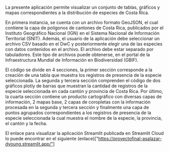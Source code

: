 La presente aplicación permite visualizar un conjunto de tablas, gráficos y mapas correspondientes a la distribución de especies de Costa Rica. 

En primera instancia, se cuenta con un archivo formato GeoJSON, el cual contiene la capa de polígonos de cantones de Costa Rica, publicados por el Instituto Geográfico Nacional (IGN) en el Sistema Nacional de Información Territorial (SNIT). Además, el usuario de la aplicación debe seleccionar un archivo CSV basado en el DwC y posteriormente elegir una de las especies con datos contenidos en el archivo. El archivo debe estar separado por tabuladores. Este tipo de archivos puede obtenerse, en el portal de la Infraestructura Mundial de Información en Biodiversidad (GBIF).

El código se divide en 4 secciones, la primer sección corresponde a la creación de una tabla que muestra los registros de presencia de la especie seleccionada. La segunda y tercera sección comprenden el código de dos gráficos plotly de barras que muestran la cantidad de registros de la especie seleccionada en cada cantón y provincia de Costa Rica. Por último, la cuarta sección contiene un producto cartográfico con diversas capas de información, 2 mapas base, 2 capas de coropletas  con la información procesada en la segunda y tercera sección y finalmente una capa de puntos agrupados correspondientes a los registros de presencia de la especie seleccionada la cual muestra el nombre de la especie, la provincia, el cantón y la fecha. 

El enlace para visualizar la aplicación Streamlit publicada en Streamlit Cloud lo puede encontrar en el siguiente (enlace)["https://proyectofinal-asalazar-dyoung.streamlit.app/"]
